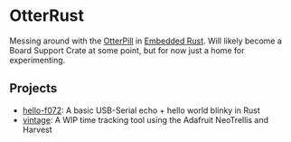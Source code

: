 # OtterRust

Messing around with the [OtterPill] in [Embedded Rust]. Will likely become a Board Support Crate at some point, but for now just a home for experimenting.

[OtterPill]: https://github.com/Jan--Henrik/OtterPill
[Embedded Rust]: https://github.com/rust-embedded/wg

## Projects

* [hello-f072]: A basic USB-Serial echo + hello world blinky in Rust
* [vintage]: A WIP time tracking tool using the Adafruit NeoTrellis and Harvest

[hello-f072]: ./hello-f072
[vintage]: ./vintage
